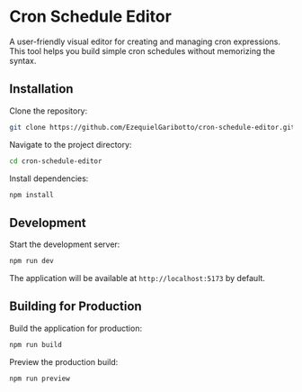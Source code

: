 # Cron Schedule Editor

A user-friendly visual editor for creating and managing cron expressions. This tool helps you build simple cron schedules without memorizing the syntax.

## Installation

Clone the repository:

```bash
git clone https://github.com/EzequielGaribotto/cron-schedule-editor.git
```

Navigate to the project directory:

```bash
cd cron-schedule-editor
```

Install dependencies:

```bash
npm install
```

## Development

Start the development server:

```bash
npm run dev
```

The application will be available at `http://localhost:5173` by default.

## Building for Production

Build the application for production:

```bash
npm run build
```

Preview the production build:

```bash
npm run preview
```